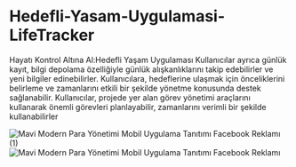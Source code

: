 # Hedefli-Yasam-Uygulamasi-LifeTracker
Hayatı Kontrol Altına Al:Hedefli Yaşam Uygulaması
Kullanıcılar ayrıca günlük kayıt, bilgi depolama özelliğiyle günlük alışkanlıklarını takip edebilirler ve yeni bilgiler edinebilirler. Kullanıcılara, hedeflerine ulaşmak için önceliklerini belirleme ve zamanlarını etkili bir şekilde yönetme konusunda destek sağlanabilir. Kullanıcılar, projede yer alan görev yönetimi araçlarını kullanarak önemli görevleri planlayabilir, zamanlarını verimli bir şekilde kullanabilirler

![Mavi Modern Para Yönetimi Mobil Uygulama Tanıtımı Facebook Reklamı (1)](https://github.com/muharremosmantopakkaya/Hedefli-Yasam-Uygulamasi-LifeTracker/assets/95377072/1b3d6703-c618-44a8-b986-8ce922b4b44b)
![Mavi Modern Para Yönetimi Mobil Uygulama Tanıtımı Facebook Reklamı](https://github.com/muharremosmantopakkaya/Hedefli-Yasam-Uygulamasi-LifeTracker/assets/95377072/6d197b83-7cca-48d5-9515-5909fca3ea8f)
